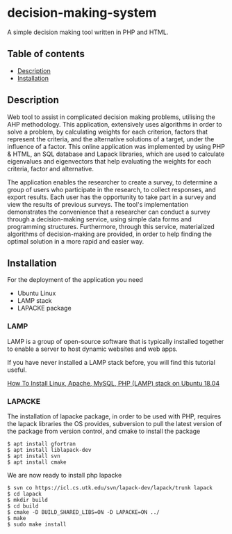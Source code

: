 # decision-making-system
A simple decision making tool written in PHP and HTML.

## Table of contents
- [Description](#description)
- [Installation](#installation)

## Description
Web tool to assist in complicated decision making problems, utilising the AHP methodology. This application, extensively uses algorithms in order to solve a problem, by calculating weights for each criterion, factors that represent the criteria, and the alternative solutions of a target, under the influence of a factor. This online application was implemented by using PHP & HTML, an SQL database and Lapack libraries, which are used to calculate eigenvalues and eigenvectors that help evaluating the weights for each criteria, factor and alternative.

The application enables the researcher to create a survey, to determine a group of users who participate in the research, to collect responses, and export results. Each user has the opportunity to take part in a survey and view the results of previous surveys.
The tool's implementation demonstrates the convenience that a researcher can conduct a survey through a decision-making service, using simple data forms and programming structures. Furthermore, through this service, materialized algorithms of decision-making are provided, in order to help finding the optimal solution in a more rapid and easier way.

## Installation
For the deployment of the application you need
* Ubuntu Linux
* LAMP stack
* LAPACKE package

### LAMP
LAMP is a group of open-source software that is typically installed together to enable a server to host dynamic websites and web apps. 

If you have never installed a LAMP stack before, you will find this tutorial useful. 

[How To Install Linux, Apache, MySQL, PHP (LAMP) stack on Ubuntu 18.04](https://www.digitalocean.com/community/tutorials/how-to-install-linux-apache-mysql-php-lamp-stack-ubuntu-18-04)

### LAPACKE
The installation of lapacke package, in order to be used with PHP, requires the lapack libraries the OS provides, subversion to pull the latest version of the package from version control, and cmake to install the package

```
$ apt install gfortran
$ apt install liblapack-dev
$ apt install svn
$ apt install cmake
```

We are now ready to install php lapacke
```
$ svn co https://icl.cs.utk.edu/svn/lapack-dev/lapack/trunk lapack
$ cd lapack
$ mkdir build
$ cd build
$ cmake -D BUILD_SHARED_LIBS=ON -D LAPACKE=ON ../
$ make 
$ sudo make install
```
